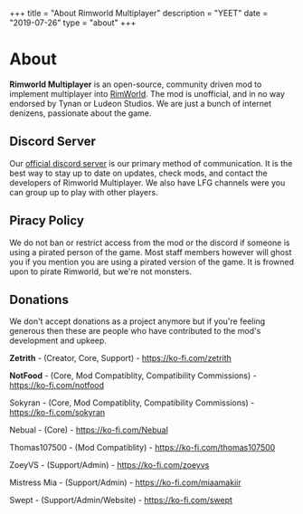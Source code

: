 +++
title = "About Rimworld Multiplayer"
description = "YEET"
date = "2019-07-26"
type = "about"
+++

# About

**Rimworld Multiplayer** is an open-source, community driven mod to implement multiplayer into [RimWorld](https://rimworldgame.com/). The mod is unofficial, and in no way endorsed by Tynan or Ludeon Studios. We are just a bunch of internet denizens, passionate about the game.

## Discord Server

Our [official discord server](https://discord.gg/S4bxXpv) is our primary method of communication. It is the best way to stay up to date on updates, check mods, and contact the developers of Rimworld Multiplayer. We also have LFG channels were you can group up to play with other players.

## Piracy Policy

We do not ban or restrict access from the mod or the discord if someone is using a pirated person of the game. Most staff members however will ghost you if you mention you are using a pirated version of the game. It is frowned upon to pirate Rimworld, but we're not monsters.

## Donations

We don't accept donations as a project anymore but if you're feeling generous then these are people who have contributed to the mod's development and upkeep.

**Zetrith** - (Creator, Core, Support) - https://ko-fi.com/zetrith

**NotFood** - (Core, Mod Compatiblity, Compatibility Commissions) - https://ko-fi.com/notfood

Sokyran - (Core, Mod Compatiblity, Compatibility Commissions) - https://ko-fi.com/sokyran

Nebual - (Core) - https://ko-fi.com/Nebual

Thomas107500 - (Mod Compatiblity) - https://ko-fi.com/thomas107500

ZoeyVS - (Support/Admin) - https://ko-fi.com/zoeyvs

Mistress Mia - (Support/Admin) - https://ko-fi.com/miaamakiir

Swept - (Support/Admin/Website) - https://ko-fi.com/swept

&nbsp;

&nbsp;
